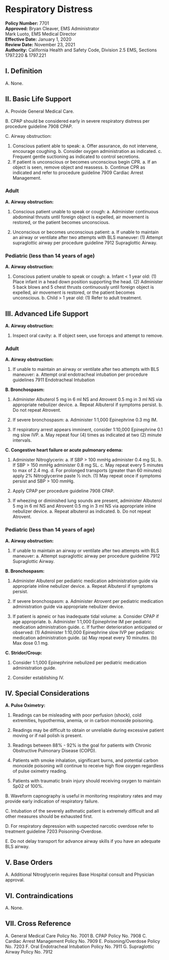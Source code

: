 # Respiratory Distress

**Policy Number:** 7701  
**Approved:** Bryan Cleaver, EMS Administrator  
Mark Luoto, EMS Medical Director  
**Effective Date:** January 1, 2020  
**Review Date:** November 23, 2021  
**Authority:** California Health and Safety Code, Division 2.5 EMS, Sections 1797.220 & 1797.221

## I. Definition

A. None.

## II. Basic Life Support

A. Provide General Medical Care.

B. CPAP should be considered early in severe respiratory distress per procedure guideline 7908 CPAP.

C. Airway obstruction:
1. Conscious patient able to speak:
   a. Offer assurance, do not intervene, encourage coughing.
   b. Consider oxygen administration as indicated.
   c. Frequent gentle suctioning as indicated to control secretions.
2. If patient is unconscious or becomes unconscious begin CPR.
   a. If an object is seen, remove object and reassess.
   b. Continue CPR as indicated and refer to procedure guideline 7909 Cardiac Arrest Management.

### Adult

**A. Airway obstruction:**

1. Conscious patient unable to speak or cough:
   a. Administer continuous abdominal thrusts until foreign object is expelled, air movement is restored, or the patient becomes unconscious.

2. Unconscious or becomes unconscious patient:
   a. If unable to maintain an airway or ventilate after two attempts with BLS maneuver:
      (1) Attempt supraglottic airway per procedure guideline 7912 Supraglottic Airway.

### Pediatric (less than 14 years of age)

**A. Airway obstruction:**

1. Conscious patient unable to speak or cough:
   a. Infant < 1 year old:
      (1) Place infant in a head down position supporting the head.
      (2) Administer 5 back blows and 5 chest thrusts continuously until foreign object is expelled, air movement is restored, or the patient becomes unconscious.
   b. Child > 1 year old:
      (1) Refer to adult treatment.

## III. Advanced Life Support

**A. Airway obstruction:**

1. Inspect oral cavity:
   a. If object seen, use forceps and attempt to remove.

### Adult

**A. Airway obstruction:**

1. If unable to maintain an airway or ventilate after two attempts with BLS maneuver:
   a. Attempt oral endotracheal intubation per procedure guidelines 7911 Endotracheal Intubation

**B. Bronchospasm:**

1. Administer Albuterol 5 mg in 6 ml NS and Atrovent 0.5 mg in 3 ml NS via appropriate nebulizer device.
   a. Repeat Albuterol if symptoms persist.
   b. Do not repeat Atrovent.

2. If severe bronchospasm:
   a. Administer 1:1,000 Epinephrine 0.3 mg IM.

3. If respiratory arrest appears imminent, consider 1:10,000 Epinephrine 0.1 mg slow IVP.
   a. May repeat four (4) times as indicated at two (2) minute intervals.

**C. Congestive heart failure or acute pulmonary edema:**

1. Administer Nitroglycerin:
   a. If SBP > 100 mmHg administer 0.4 mg SL.
   b. If SBP > 150 mmHg administer 0.8 mg SL.
   c. May repeat every 5 minutes to max of 2.4 mg.
   d. For prolonged transports (greater than 60 minutes) apply 2% Nitroglycerine paste ½ inch.
      (1) May repeat once if symptoms persist and SBP > 100 mmHg.

2. Apply CPAP per procedure guideline 7908 CPAP.

3. If wheezing or diminished lung sounds are present, administer Albuterol 5 mg in 6 ml NS and Atrovent 0.5 mg in 3 ml NS via appropriate inline nebulizer device.
   a. Repeat albuterol as indicated.
   b. Do not repeat Atrovent.

### Pediatric (less than 14 years of age)

**A. Airway obstruction:**

1. If unable to maintain an airway or ventilate after two attempts with BLS maneuver:
   a. Attempt supraglottic airway per procedure guideline 7912 Supraglottic Airway.

**B. Bronchospasm:**

1. Administer Albuterol per pediatric medication administration guide via appropriate inline nebulizer device.
   a. Repeat Albuterol if symptoms persist.

2. If severe bronchospasm:
   a. Administer Atrovent per pediatric medication administration guide via appropriate nebulizer device.

3. If patient is apneic or has inadequate tidal volume:
   a. Consider CPAP if age appropriate.
   b. Administer 1:1,000 Epinephrine IM per pediatric medication administration guide.
   c. If further deterioration anticipated or observed:
      (1) Administer 1:10,000 Epinephrine slow IVP per pediatric medication administration guide.
          (a) May repeat every 10 minutes.
          (b) Max dose 0.1 mg.

**C. Stridor/Croup:**

1. Consider 1:1,000 Epinephrine nebulized per pediatric medication administration guide.

2. Consider establishing IV.

## IV. Special Considerations

**A. Pulse Oximetry:**

1. Readings can be misleading with poor perfusion (shock), cold extremities, hypothermia, anemia, or in carbon monoxide poisoning.

2. Readings may be difficult to obtain or unreliable during excessive patient moving or if nail polish is present.

3. Readings between 88% - 92% is the goal for patients with Chronic Obstructive Pulmonary Disease (COPD).

4. Patients with smoke inhalation, significant burns, and potential carbon monoxide poisoning will continue to receive high flow oxygen regardless of pulse oximetry reading.

5. Patients with traumatic brain injury should receiving oxygen to maintain Sp02 of 100%.

B. Waveform capnography is useful in monitoring respiratory rates and may provide early indication of respiratory failure.

C. Intubation of the severely asthmatic patient is extremely difficult and all other measures should be exhausted first.

D. For respiratory depression with suspected narcotic overdose refer to treatment guideline 7203 Poisoning-Overdose.

E. Do not delay transport for advance airway skills if you have an adequate BLS airway.

## V. Base Orders

A. Additional Nitroglycerin requires Base Hospital consult and Physician approval.

## VI. Contraindications

A. None.

## VII. Cross Reference

A. General Medical Care Policy No. 7001
B. CPAP Policy No. 7908
C. Cardiac Arrest Management Policy No. 7909
E. Poisoning/Overdose Policy No. 7203
F. Oral Endotracheal Intubation Policy No. 7911
G. Supraglottic Airway Policy No. 7912

